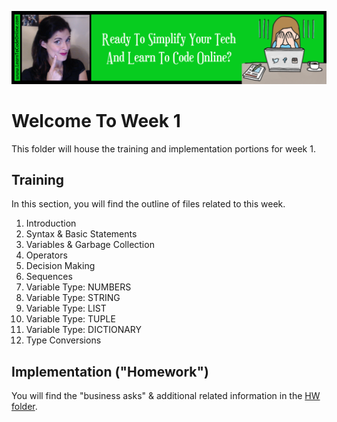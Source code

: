 <a href='https://www.learntocodeonline.com/'><img src='https://github.com/ProsperousHeart/TrainingUsingJupyter/blob/master/IMGs/learn-to-code-online.png?raw=true'></a>

# Welcome To Week 1

This folder will house the training and implementation portions for week 1.

## Training

In this section, you will find the outline of files related to this week.

1. Introduction
2. Syntax & Basic Statements
3. Variables & Garbage Collection
4. Operators
5. Decision Making
6. Sequences
7. Variable Type:  NUMBERS
8. Variable Type:  STRING
9. Variable Type:  LIST
10. Variable Type:  TUPLE
11. Variable Type:  DICTIONARY
12. Type Conversions

## Implementation ("Homework")

You will find the "business asks" & additional related information in the [HW folder](../HW/).